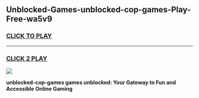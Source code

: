 
## Unblocked-Games-unblocked-cop-games-Play-Free-wa5v9
<h3>
<a href="https://premium76.site?title=unblocked-cop-games&ref=18A1">CLICK TO PLAY</a></h3>
<hr>

<h3>
<a href="https://premium76.site?title=unblocked-cop-games&ref=18A1">CLICK 2 PLAY</a>
  
</h3>

<a href="https://premium76.site?title=unblocked-cop-games&ref=18A1"><img src="https://clearcache.store/games.png"></a>


**unblocked-cop-games games unblocked: Your Gateway to Fun and Accessible Online Gaming**
